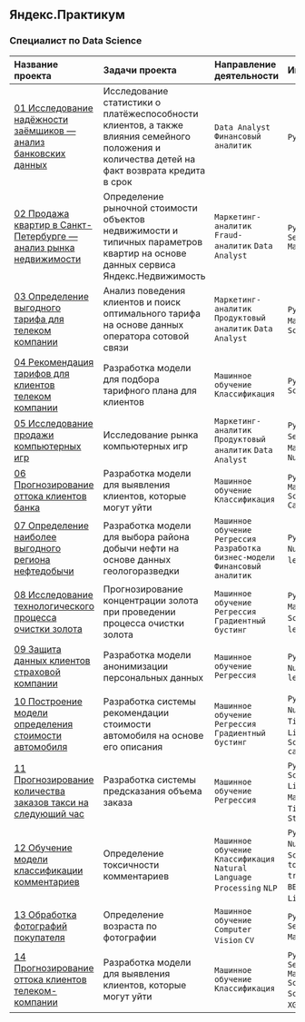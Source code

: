 ## Яндекс.Практикум

### Специалист по Data Science

| Название проекта | Задачи проекта | Направление деятельности | Инструменты |
| :- | :- | :- | :- |
| [01 Исследование надёжности заёмщиков — анализ банковских данных](https://github.com/Kri5PO/Projects/tree/main/01_Анализ_банковских_данных) | Исследование статистики о платёжеспособности клиентов, а также влияния семейного положения и количества детей на факт возврата кредита в срок | `Data Analyst` `Финансовый аналитик` | `Python` `Pandas` |
| [02 Продажа квартир в Санкт-Петербурге — анализ рынка недвижимости](https://github.com/Kri5PO/Projects/tree/main/02_Анализ_%20рынка_недвижимости) | Определение рыночной стоимости объектов недвижимости и типичных параметров квартир на основе данных сервиса Яндекс.Недвижимость | `Маркетинг-аналитик` `Fraud-аналитик` `Data Analyst` | `Python` `Pandas` `Seaborn` `Matplotlib` |
| [03 Определение выгодного тарифа для телеком компании](https://github.com/Kri5PO/Projects/tree/main/03_Определение_выгодного_тарифа_для_телеком_компании) | Анализ поведения клиентов и поиск оптимального тарифа на основе данных оператора сотовой связи | `Маркетинг-аналитик` `Продуктовый аналитик` `Data Analyst` |  `Python` `Pandas` `Matplotlib` `NumPy` `SciPy` |
| [04 Рекомендация тарифов для клиентов телеком компании](https://github.com/Kri5PO/Projects/tree/main/04_Рекомендация_тарифов_для_клиентов_телеком_компании) | Разработка модели для подбора тарифного плана для клиентов | `Машинное обучение` `Классификация` | `Python` `Pandas` `Scikit-learn` |
| [05 Исследование продажи компьютерных игр](https://github.com/Kri5PO/Projects/tree/main/05_Исследование_продажи_компьютерных_игр) | Исследование рынка компьютерных игр | `Маркетинг-аналитик` `Продуктовый аналитик` `Data Analyst` | `Python` `Pandas` `Seaborn` `Plotly` `Matplotlib` `Pylab` `NumPy` |
| [06 Прогнозирование оттока клиентов банка](https://github.com/Kri5PO/Projects/tree/main/06_Прогнозирование_оттока_клиента_банка) | Разработка модели для выявления клиентов, которые могут уйти | `Машинное обучение` `Классификация` | `Python` `Pandas` `Matplotlib` `Scikit-learn` `CatBoost` |
| [07 Определение наиболее выгодного региона нефтедобычи](https://github.com/Kri5PO/Projects/tree/main/07_Определение_выгодного_региона_нефтедобычи) | Разработка модели для выбора района добычи нефти на основе данных геологоразведки | `Машинное обучение` `Регрессия` `Разработка бизнес-модели` `Финансовый аналитик` | `Python` `Pandas` `NumPy` `Scikit-learn` `SciPy` |
| [08 Исследование технологического процесса очистки золота](https://github.com/Kri5PO/Projects/tree/main/08_Исследование_технологического_процесса_очистки_золота) | Прогнозирование концентрации золота при проведении процесса очистки золота | `Машинное обучение` `Регрессия` `Градиентный бустинг` | `Python` `Pandas` `Matplotlib` `NumPy` `SciPy` `Scikit-learn` `CatBoost` |
| [09 Защита данных клиентов страховой компании](https://github.com/Kri5PO/Projects/tree/main/09_Защита_данных_клиентов_страховой_компании) | Разработка модели анонимизации персональных данных | `Машинное обучение` `Регрессия` | `Python` `Pandas` `NumPy` `Scikit-learn` |
| [10 Построение модели определения стоимости автомобиля](https://github.com/Kri5PO/Projects/tree/main/10_Построение_модели_определения_стоимости_автомобиля) | Разработка системы рекомендации стоимости автомобиля на основе его описания | `Машинное обучение` `Регрессия` `Градиентный бустинг` | `Python` `Pandas` `NumPy` `Matplotlib` `Time` `CatBoost` `LightGBM` `XGBoost` `Scikit-learn` `category_encoders` |
| [11 Прогнозирование количества заказов такси на следующий час](https://github.com/Kri5PO/Projects/tree/main/11_Прогнозирование_количества_заказов_такси_на_следующий_час) | Разработка системы предсказания объема заказа | `Машинное обучение` `Регрессия` | `Python` `Pandas` `Scikit-learn` `LightGBM` `XGBoost` `Matplotlib` `NumPy` `Time` `Calendar` `StatsModels` |
| [12 Обучение модели классификации комментариев](https://github.com/Kri5PO/Projects/tree/main/12_Обучение_модели_классификации_комментариев) | Определение токсичности комментариев | `Машинное обучение` `Классификация` `Natural Language Processing` `NLP` | `Python` `Pandas` `NumPy` `Matplotlib` `Scikit-learn` `Time` `torch` `transformers` `re` `BERT` `nltk` `tf-idf` `LightGBM` `tqdm` |
| [13 Обработка фотографий покупателя](https://github.com/Kri5PO/Projects/tree/main/13_Обработка_фотографий_покупателя) | Определение возраста по фотографии | `Машинное обучение` `Computer Vision` `CV` | `Python` `Pandas` `Seaborn` `Matplotlib` `Keras` |
| [14 Прогнозирование оттока клиентов телеком-компании](https://github.com/Kri5PO/Projects/tree/main/14_Прогнозирование_оттока_клиентов_телеком_компании) | Разработка модели для выявления клиентов, которые могут уйти | `Машинное обучение` `Классификация` | `Python` `Pandas` `Seaborn` `Matplotlib` `Scikit-learn` `Scipy` `CatBoost` `XGBoost` `LightGBM` |


```python

```
